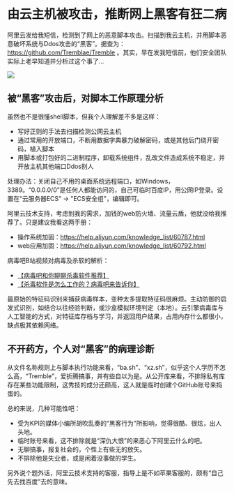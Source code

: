 # 由云主机被攻击，推断网上黑客有狂二病

阿里云发给我短信，检测到了网上的恶意脚本攻击。扫描到我云主机，并用脚本恶意破坏系统与Ddos攻击的“黑客”。据查为： https://github.com/Tremblae/Tremble 。其实，早在发我短信前，他们安全团队实际上老早知道并分析过这个事了...

![](https://fastly.jsdelivr.net/gh/hoochanlon/Free-NTFS-for-Mac/shashin/zei.png)

<!-- more -->

## 被“黑客”攻击后，对脚本工作原理分析

虽然也不是很懂shell脚本，但我个人理解差不多是这样：

* 写好正则的手法去扫描检测公网云主机
* 通过常用的开放端口，不断用数据字典暴力破解密码，或是其他后门绕开密码，植入脚本
* 用脚本或打包好的二进制程序，卸载系统组件，乱改文件造成系统不稳定，并开放主机其他端口Ddos别人

处理办法：关闭自己不用的桌面系统远程端口，如Windows，3389。“0.0.0.0/0”是任何人都能访问的，自己可临时百度IP，用公网IP登录。设置在“云服务器ECS” -> "ECS安全组"，编辑即可。

阿里云技术支持，考虑到我的需求，加钱的web防火墙、流量云盾，他就没给我推荐了。只是建议我看这两手册：

* 操作系统加固：https://help.aliyun.com/knowledge_list/60787.html
* web应用加固：https://help.aliyun.com/knowledge_list/60792.html


病毒吧B站视频对病毒及杀软的解析：

* [【病毒吧和你聊聊杀毒软件推荐】 ](https://www.bilibili.com/video/BV1q14y1T7XW)
* [【杀毒软件是怎么工作的？病毒吧来告诉你】 ](https://www.bilibili.com/video/BV1zs4y1t7Lv)

最原始的特征码识别来捕获病毒样本，变种太多提取特征码很麻烦。主动防御的启发式识别，如结合以往经验判断，或沙盒模拟环境判定（本地）。云引擎病毒库与人工智能的方式，对特征库存档与学习，并返回用户结果，占用内存什么都很小，缺点极其依赖网络。

## 不开药方，个人对“黑客”的病理诊断

从文件名称规则上与脚本执行功能来看，“ba.sh”、“xz.sh”，似乎这个人学历不怎么高，“Tremble”，爱折腾搞事，并有些自以为是。从公开库来看，不排除私有库存在某些功能限制，这秀技的成分还颇高，这人就是临时创建个GitHub账号来捣蛋的。

总的来说，几种可能性吧：

* 受为KPI的媒体小编所胡吹乱奏的“黑客行为”所影响，觉得很酷、很炫，出人头地。
* 临时账号来看，这不排除就是“深仇大恨”的来恶心下阿里云什么的吧。
* 无聊搞事，报复社会的，个性上有些无的放矢。
* 不排除他是失业者，或是闲着没事做的学生。

另外说个题外话，阿里云技术支持的客服，指导上是不如苹果客服的，颇有“自己先去找百度”去的意味。


